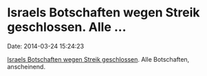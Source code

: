 Israels Botschaften wegen Streik geschlossen. Alle \...
=======================================================

Date: 2014-03-24 15:24:23

[Israels Botschaften wegen Streik
geschlossen](http://rt.com/news/israel-diplomats-indefinite-strike-717/).
Alle Botschaften, anscheinend.
